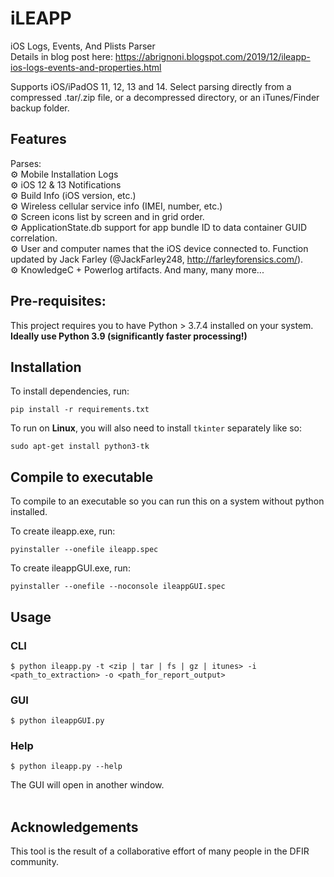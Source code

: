 # iLEAPP
iOS Logs, Events, And Plists Parser  
Details in blog post here: https://abrignoni.blogspot.com/2019/12/ileapp-ios-logs-events-and-properties.html

Supports iOS/iPadOS 11, 12, 13 and 14.
Select parsing directly from a compressed .tar/.zip file, or a decompressed directory, or an iTunes/Finder backup folder.

## Features

Parses:  
⚙️ Mobile Installation Logs  
⚙️ iOS 12 & 13 Notifications  
⚙️ Build Info (iOS version, etc.)  
⚙️ Wireless cellular service info (IMEI, number, etc.)  
⚙️ Screen icons list by screen and in grid order.  
⚙️ ApplicationState.db support for app bundle ID to data container GUID correlation.   
⚙️ User and computer names that the iOS device connected to. Function updated by Jack Farley (@JackFarley248, http://farleyforensics.com/).  
⚙️ KnowledgeC + Powerlog artifacts.
And many, many more...


## Pre-requisites:
This project requires you to have Python > 3.7.4 installed on your system. **Ideally use Python 3.9 (significantly faster processing!)**

## Installation

To install dependencies, run:

```
pip install -r requirements.txt
```

To run on **Linux**, you will also need to install `tkinter` separately like so:

```
sudo apt-get install python3-tk
```

## Compile to executable

To compile to an executable so you can run this on a system without python installed.

To create ileapp.exe, run:

```
pyinstaller --onefile ileapp.spec
````

To create ileappGUI.exe, run:

```
pyinstaller --onefile --noconsole ileappGUI.spec
```

## Usage

### CLI

```
$ python ileapp.py -t <zip | tar | fs | gz | itunes> -i <path_to_extraction> -o <path_for_report_output>
```

### GUI

```
$ python ileappGUI.py 
```

### Help

```
$ python ileapp.py --help
```

The GUI will open in another window.  <br><br>


## Acknowledgements

This tool is the result of a collaborative effort of many people in the DFIR community.
